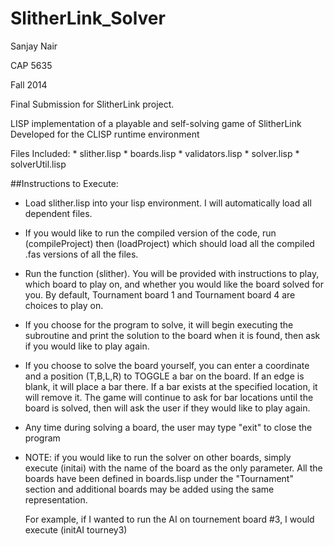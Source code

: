 SlitherLink_Solver
==================

Sanjay Nair

CAP 5635

Fall 2014

Final Submission for SlitherLink project.

LISP implementation of a playable and self-solving game of SlitherLink
Developed for the CLISP runtime environment

Files Included:
	* slither.lisp
	* boards.lisp
	* validators.lisp
	* solver.lisp
	* solverUtil.lisp

##Instructions to Execute:

- Load slither.lisp into your lisp environment. I will automatically load all
	dependent files.

- If you would like to run the compiled version of the code, run (compileProject) then (loadProject)
	which should load all the compiled .fas versions of all the files.
	
- Run the function (slither). You will be provided with instructions to play, which board
	to play on, and whether you would like the board solved for you. By default, Tournament board 1
	and Tournament board 4 are choices to play on.
	
- If you choose for the program to solve, it will begin executing the subroutine and
	print the solution to the board when it is found, then ask if you would
	like to play again.

-  If you choose to solve the board yourself, you can enter a coordinate and a 
	position (T,B,L,R) to TOGGLE a bar on the board. If an edge is blank, it will 
	place a bar there. If a bar exists at the specified location, it will remove it.
	The game will continue to ask for bar locations until the board is solved, then will
	ask the user if they would like to play again.

- Any time during solving a board, the user may type "exit" to close the program
	
- NOTE: if you would like to run the solver on other boards, simply execute (initai) with
	the name of the board as the only parameter. All the boards have been defined in boards.lisp
	under the "Tournament" section and additional boards may be added using the same representation.

	For example, if I wanted to run the AI on tournement board #3, I would execute (initAI tourney3)